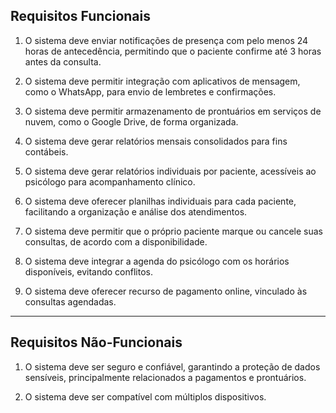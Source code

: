 
## Requisitos Funcionais

1. O sistema deve enviar notificações de presença com pelo menos 24 horas de antecedência, permitindo que o paciente confirme até 3 horas antes da consulta.

2. O sistema deve permitir integração com aplicativos de mensagem, como o WhatsApp, para envio de lembretes e confirmações.

3. O sistema deve permitir armazenamento de prontuários em serviços de nuvem, como o Google Drive, de forma organizada.

4. O sistema deve gerar relatórios mensais consolidados para fins contábeis.

5. O sistema deve gerar relatórios individuais por paciente, acessíveis ao psicólogo para acompanhamento clínico.

6. O sistema deve oferecer planilhas individuais para cada paciente, facilitando a organização e análise dos atendimentos.

7. O sistema deve permitir que o próprio paciente marque ou cancele suas consultas, de acordo com a disponibilidade.

8. O sistema deve integrar a agenda do psicólogo com os horários disponíveis, evitando conflitos.

9. O sistema deve oferecer recurso de pagamento online, vinculado às consultas agendadas.

--- 

## Requisitos Não-Funcionais

1. O sistema deve ser seguro e confiável, garantindo a proteção de dados sensíveis, principalmente relacionados a pagamentos e prontuários.

2. O sistema deve ser compatível com múltiplos dispositivos.